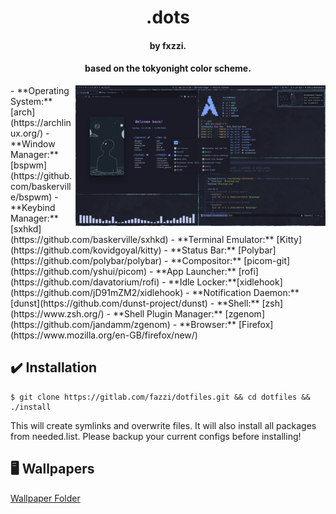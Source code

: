 <h1 align="center">.dots</h1>
<h4 align="center">by fxzzi.</h4>
<h4 align="center">based on the tokyonight color scheme.</h4>

<img src="assets/preview.png" alt="Rice Showcase" align="right" width="400px">
- **Operating System:** [arch](https://archlinux.org/)
- **Window Manager:** [bspwm](https://github.com/baskerville/bspwm)
- **Keybind Manager:** [sxhkd](https://github.com/baskerville/sxhkd)
- **Terminal Emulator:** [Kitty](https://github.com/kovidgoyal/kitty)
- **Status Bar:** [Polybar](https://github.com/polybar/polybar)
- **Compositor:** [picom-git](https://github.com/yshui/picom)
- **App Launcher:** [rofi](https://github.com/davatorium/rofi)
- **Idle Locker:**[xidlehook](https://github.com/jD91mZM2/xidlehook)
- **Notification Daemon:** [dunst](https://github.com/dunst-project/dunst)
- **Shell:** [zsh](https://www.zsh.org/)
- **Shell Plugin Manager:** [zgenom](https://github.com/jandamm/zgenom)
- **Browser:** [Firefox](https://www.mozilla.org/en-GB/firefox/new/)

## ✔️ Installation

```
$ git clone https://gitlab.com/fazzi/dotfiles.git && cd dotfiles && ./install
```
This will create symlinks and overwrite files. It will also install all packages from needed.list. Please backup your current configs before installing!

## 🖥️ Wallpapers

[Wallpaper Folder](https://gitlab.com/fazzi/dotfiles/-/tree/main/walls "walls folder")
